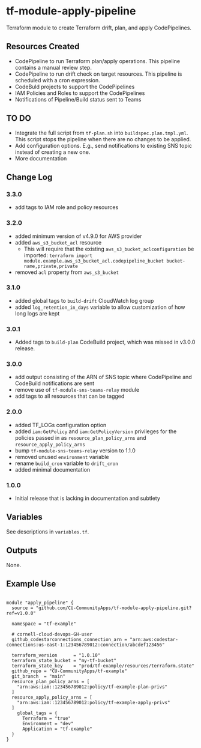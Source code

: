 # tf-module-apply-pipeline

Terraform module to create Terraform drift, plan, and apply CodePipelines.

## Resources Created

- CodePipeline to run Terraform plan/apply operations. This pipeline contains a manual review step.
- CodePipeline to run drift check on target resources. This pipeline is scheduled with a cron expression.
- CodeBuld projects to support the CodePipelines
- IAM Policies and Roles to support the CodePipelines
- Notifications of Pipeline/Build status sent to Teams

## TO DO

- Integrate the full script from `tf-plan.sh` into `buildspec.plan.tmpl.yml`. This script stops the pipeline when there are no changes to be applied.
- Add configuration options. E.g., send notifications to existing SNS topic instead of creating a new one.
- More documentation

## Change Log

### 3.3.0
- add tags to IAM role and policy resources

### 3.2.0
- added minimum version of v4.9.0 for AWS provider
- added `aws_s3_bucket_acl` resource
  - This will require that the existing `aws_s3_bucket_aclconfiguration` be imported: `terraform import module.example.aws_s3_bucket_acl.codepipeline_bucket bucket-name,private,private` 
- removed `acl` property from `aws_s3_bucket`

### 3.1.0
- added global tags to `build-drift` CloudWatch log group
- added `log_retention_in_days` variable to allow customization of how long logs are kept

### 3.0.1
- Added tags to `build-plan` CodeBuild project, which was missed in v3.0.0 release.

### 3.0.0
- add output consisting of the ARN of SNS topic where CodePipeline and CodeBuild notifications are sent
- remove use of `tf-module-sns-teams-relay` module
- add tags to all resources that can be tagged

### 2.0.0
- added TF_LOGs configuration option
- added `iam:GetPolicy` and `iam:GetPolicyVersion` privileges for the policies passed in as `resource_plan_policy_arns` and `resource_apply_policy_arns`
- bump `tf-module-sns-teams-relay` version to 1.1.0
- removed unused `environment` variable
- rename `build_cron` variable to `drift_cron`
- added minimal documentation

### 1.0.0
- Initial release that is lacking in documentation and subtlety

## Variables

See descriptions in `variables.tf`.

## Outputs

None.

## Example Use

```

module "apply_pipeline" {
  source = "github.com/CU-CommunityApps/tf-module-apply-pipeline.git?ref=v1.0.0"  
  
  namespace = "tf-example"
  
  # cornell-cloud-devops-GH-user
  github_codestarconnections_connection_arn = "arn:aws:codestar-connections:us-east-1:123456789012:connection/abcdef123456"

  terraform_version      = "1.0.10"
  terraform_state_bucket = "my-tf-bucket"
  terraform_state_key    = "prod/tf-example/resources/terraform.state"
  github_repo = "CU-CommunityApps/tf-example"
  git_branch  = "main"
  resource_plan_policy_arns = [
    "arn:aws:iam::123456789012:policy/tf-example-plan-privs"
  ]
  resource_apply_policy_arns = [
	"arn:aws:iam::123456789012:policy/tf-example-apply-privs"
  ]
	global_tags = {
      Terraform = "true"
      Environment = "dev"
      Application = "tf-example"
  }
}

```